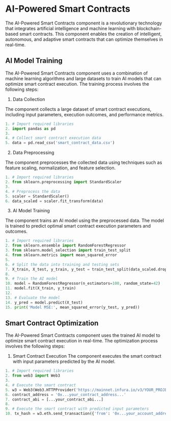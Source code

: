 # AI-Powered Smart Contracts
The AI-Powered Smart Contracts component is a revolutionary technology that integrates artificial intelligence and machine learning with blockchain-based smart contracts. This component enables the creation of intelligent, autonomous, and adaptive smart contracts that can optimize themselves in real-time.

## AI Model Training
The AI-Powered Smart Contracts component uses a combination of machine learning algorithms and large datasets to train AI models that can optimize smart contract execution. The training process involves the following steps:

1. Data Collection

The component collects a large dataset of smart contract executions, including input parameters, execution outcomes, and performance metrics.

```python
1. # Import required libraries
2. import pandas as pd
3. 
4. # Collect smart contract execution data
5. data = pd.read_csv('smart_contract_data.csv')
```
2. Data Preprocessing

The component preprocesses the collected data using techniques such as feature scaling, normalization, and feature selection.

```python
1. # Import required libraries
2. from sklearn.preprocessing import StandardScaler
3. 
4. # Preprocess the data
5. scaler = StandardScaler()
6. data_scaled = scaler.fit_transform(data)
```

3. AI Model Training

The component trains an AI model using the preprocessed data. The model is trained to predict optimal smart contract execution parameters and outcomes.

```python
1. # Import required libraries
2. from sklearn.ensemble import RandomForestRegressor
3. from sklearn.model_selection import train_test_split
4. from sklearn.metrics import mean_squared_error
5. 
6. # Split the data into training and testing sets
7. X_train, X_test, y_train, y_test = train_test_split(data_scaled.drop('outcome', axis=1), data_scaled['outcome'], test_size=0.2, random_state=42)
8. 
9. # Train the AI model
10. model = RandomForestRegressor(n_estimators=100, random_state=42)
11. model.fit(X_train, y_train)
12. 
13. # Evaluate the model
14. y_pred = model.predict(X_test)
15. print('Model MSE:', mean_squared_error(y_test, y_pred))
```

## Smart Contract Optimization

The AI-Powered Smart Contracts component uses the trained AI model to optimize smart contract execution in real-time. The optimization process involves the following steps:

1. Smart Contract Execution
The component executes the smart contract with input parameters predicted by the AI model.

```python
1. # Import required libraries
2. from web3 import Web3
3. 
4. # Execute the smart contract
5. w3 = Web3(Web3.HTTPProvider('https://mainnet.infura.io/v3/YOUR_PROJECT_ID'))
6. contract_address = '0x...your_contract_address...'
7. contract_abi = [...your_contract_abi...]
8. 
9. # Execute the smart contract with predicted input parameters
10. tx_hash = w3.eth.send_transaction({'from': '0x...your_account_address...', 'to': contract_address, 'value': 0, 'gas': 200000, 'gasPrice': 20, 'data': contract_abi.encode_function_call('execute', [predicted_input_parameters])})
```


